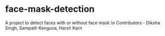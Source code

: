 # face-mask-detection
A project to detect faces with or without face mask.\n
Contributors - Diksha Singh, Sampath Kenguva, Harsh Karn
